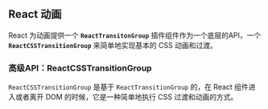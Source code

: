 React 动画
---

React 为动画提供一个 **`ReactTransitonGroup`** 插件组件作为一个底层的API，一个 **`ReactCSSTransitionGroup`** 来简单地实现基本的 CSS 动画和过渡。

### 高级API：ReactCSSTransitionGroup

`ReactCSSTransitionGroup` 是基于 `ReactTransitionGroup` 的，在 React 组件进入或者离开 DOM 的时候，它是一种简单地执行 CSS 过渡和动画的方式。
